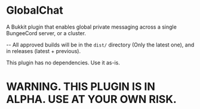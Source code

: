 GlobalChat
==========

A Bukkit plugin that enables global private messaging across a single BungeeCord server, or a cluster.

--
All approved builds will be in the ```dist/``` directory (Only the latest one), and in releases (latest + previous).

This plugin has no dependencies. Use it as-is.

WARNING. THIS PLUGIN IS IN ALPHA. USE AT YOUR OWN RISK.
========================================================
